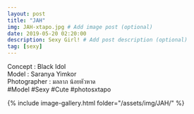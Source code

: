 ```yaml
---
layout: post
title: "JAH"
img: JAH-xtapo.jpg # Add image post (optional)
date: 2019-05-20 02:20:00
description: Sexy Girl! # Add post description (optional)
tag: [sexy]
---
```

Concept : Black Idol  
Model : Saranya Yimkor  
Photographer : มลลาภ น้อยหัวหาด  
#Model #Sexy #Cute #photosxtapo

{% include image-gallery.html folder="/assets/img/JAH/" %}
